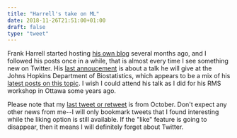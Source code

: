 ```yaml
---
title: "Harrell's take on ML"
date: 2018-11-26T21:51:00+01:00
draft: false
type: "tweet"
---
```


Frank Harrell started hosting [his own blog](http://www.fharrell.com/) several months ago, and I followed
his posts once in a while, that is almost every time I see something new on
Twitter. His [last annoucement](https://twitter.com/f2harrell/status/1066351423443664896) is about a talk he will give at the Johns Hopkins
Department of Biostatistics, which appears to be a mix of his [latest posts on
this topic](http://www.fharrell.com/tags/machine-learning/). I wish I could attend his talk as I did for his RMS workshop in
Ottawa some years ago.

Please note that my [last tweet or retweet](https://twitter.com/chlalanne) is from October. Don't expect any
other news from me--I will only bookmark tweets that I found interesting while
the liking option is still available. If the "like" feature is going to
disappear, then it means I will definitely forget about Twitter.
